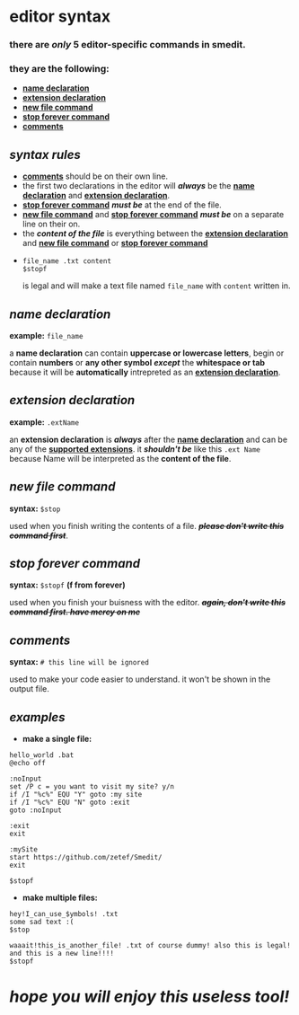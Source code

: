 # editor syntax

### there are **_only_** **5 editor-specific commands** in smedit.
### they are the following:
- [**name declaration**](https://github.com/zetef/Smedit/blob/master/syntax_help.md#name-declaration)
- [**extension declaration**](https://github.com/zetef/Smedit/blob/master/syntax_help.md#extension-declaration)
- [**new file command**](https://github.com/zetef/Smedit/blob/master/syntax_help.md#new-file-command)
- [**stop forever command**](https://github.com/zetef/Smedit/blob/master/syntax_help.md#stop-forever-command)
- [**comments**](https://github.com/zetef/Smedit/blob/master/syntax_help.md#comments)

## **_syntax rules_**
  - [**comments**](https://github.com/zetef/Smedit/blob/master/syntax_help.md#comments) should be on their own line.
  - the first two declarations in the editor will **_always_** be the [**name declaration**](https://github.com/zetef/Smedit/blob/master/syntax_help.md#name-declaration) and [**extension declaration**](https://github.com/zetef/Smedit/blob/master/syntax_help.md#extension-declaration).
  - [**stop forever command**](https://github.com/zetef/Smedit/blob/master/syntax_help.md#stop-forever-command) **_must be_** at the end of the file.
  - [**new file command**](https://github.com/zetef/Smedit/blob/master/syntax_help.md#new-file-command) and [**stop forever command**](https://github.com/zetef/Smedit/blob/master/syntax_help.md#stop-forever-command) **_must be_** on a separate line on their on.
  - the **_content of the file_** is everything between the [**extension declaration**](https://github.com/zetef/Smedit/blob/master/syntax_help.md#extension-declaration) and [**new file command**](https://github.com/zetef/Smedit/blob/master/syntax_help.md#new-file-command) or [**stop forever command**](https://github.com/zetef/Smedit/blob/master/syntax_help.md#stop-forever-command)
  - ```
    file_name .txt content
    $stopf
    ```
    is legal and will make a text file named `file_name` with `content` written in.
    
## **_name declaration_**
  **example:** `file_name`
  
  a **name declaration** can contain **uppercase or lowercase letters**, begin or contain **numbers** or **any other symbol** **_except_** the **whitespace or tab** because it will be **automatically** intrepreted as an [**extension declaration**](https://github.com/zetef/Smedit/blob/master/syntax_help.md#extension-declaration).
  
## **_extension declaration_**
  **example:** `.extName`
  
  an **extension declaration** is **_always_** after the [**name declaration**](https://github.com/zetef/Smedit/blob/master/syntax_help.md#name-declaration) and can be any of the [**supported extensions**](https://en.wikipedia.org/wiki/List_of_file_formats#Archive_and_compressed). it **_shouldn't be_** like this `.ext Name` because Name will be interpreted as the **content of the file**.
  
## **_new file command_**
  **syntax:** `$stop`
  
  used when you finish writing the contents of a file. ~~**_please don't write this command first_**~~.
  
## **_stop forever command_**
  **syntax:** `$stopf` **(f from forever)**
  
  used when you finish your buisness with the editor. ~~**_again, don't write this command first. have mercy on me_**~~
  
## **_comments_**
  **syntax:** `# this line will be ignored`
  
  used to make your code easier to understand. it won't be shown in the output file.
  
 ## **_examples_**
  - **make a single file:**
  ```
  hello_world .bat
  @echo off
  
  :noInput
  set /P c = you want to visit my site? y/n
  if /I "%c%" EQU "Y" goto :my site
  if /I "%c%" EQU "N" goto :exit
  goto :noInput
  
  :exit
  exit

  :mySite
  start https://github.com/zetef/Smedit/
  exit
 
  $stopf
  ```
  
  - **make multiple files:**
  ```
  hey!I_can_use_$ymbols! .txt
  some sad text :(
  $stop
  
  waaait!this_is_another_file! .txt of course dummy! also this is legal!
  and this is a new line!!!!
  $stopf
  ```
  
  
  
  # **_hope you will enjoy this useless tool!_**
